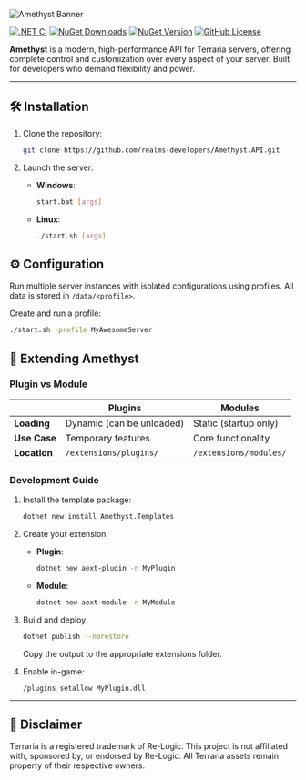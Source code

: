 ![Amethyst Banner](https://github.com/user-attachments/assets/72706bdc-f722-48b4-a3b2-80006ec199be)

[![.NET CI](https://github.com/realms-developers/Amethyst.API/actions/workflows/dotnet.yml/badge.svg)](https://github.com/realms-developers/Amethyst.API/actions/workflows/dotnet.yml)
[![NuGet Downloads](https://img.shields.io/nuget/dt/Amethyst.Server)](https://www.nuget.org/packages/Amethyst.Server)
[![NuGet Version](https://img.shields.io/nuget/v/Amethyst.Server)](https://www.nuget.org/packages/Amethyst.Server)
[![GitHub License](https://img.shields.io/github/license/realms-developers/Amethyst.API)](LICENSE)

**Amethyst** is a modern, high-performance API for Terraria servers, offering complete control and customization over every aspect of your server. Built for developers who demand flexibility and power.

<!--
📚 [Read the Documentation](http://example.com/)
-->

---

## 🛠️ Installation

1. Clone the repository:
   ```bash
   git clone https://github.com/realms-developers/Amethyst.API.git
   ```

2. Launch the server:
   - **Windows**:
     ```bash
     start.bat [args]
     ```
   - **Linux**:
     ```bash
     ./start.sh [args]
     ```

## ⚙️ Configuration

Run multiple server instances with isolated configurations using profiles. All data is stored in `/data/<profile>`.

Create and run a profile:

```bash
./start.sh -profile MyAwesomeServer
```

## 🧩 Extending Amethyst

### Plugin vs Module
|               | Plugins                        | Modules                      |
|---------------|-------------------------------|-----------------------------|
| **Loading**   | Dynamic (can be unloaded)      | Static (startup only)       |
| **Use Case**  | Temporary features             | Core functionality          |
| **Location**  | `/extensions/plugins/`        | `/extensions/modules/`      |

### Development Guide

1. Install the template package:
   ```bash
   dotnet new install Amethyst.Templates
   ```

2. Create your extension:
   - **Plugin**:
     ```bash
     dotnet new aext-plugin -n MyPlugin
     ```
   - **Module**:
     ```bash
     dotnet new aext-module -n MyModule
     ```

3. Build and deploy:
   ```bash
   dotnet publish --norestore
   ```
   Copy the output to the appropriate extensions folder.

4. Enable in-game:
   ```
   /plugins setallow MyPlugin.dll
   ```

---

## 📜 Disclaimer

Terraria is a registered trademark of Re-Logic. This project is not affiliated with, sponsored by, or endorsed by Re-Logic. All Terraria assets remain property of their respective owners.
